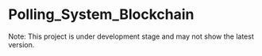 # Polling_System_Blockchain


Note: This project is under development stage and may not show the latest version.

